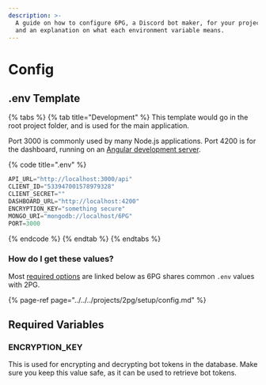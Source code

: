 ```yaml
---
description: >-
  A guide on how to configure 6PG, a Discord bot maker, for your projects needs,
  and an explanation on what each environment variable means.
---
```


# Config

## .env Template

{% tabs %}
{% tab title="Development" %}
This template would go in the root project folder, and is used for the main application.

Port 3000 is commonly used by many Node.js applications. Port 4200 is for the dashboard, running on an [Angular development server](../../../projects/2pg/setup/#website-setup).

{% code title=".env" %}
```javascript
API_URL="http://localhost:3000/api"
CLIENT_ID="533947001578979328"
CLIENT_SECRET=""
DASHBOARD_URL="http://localhost:4200"
ENCRYPTION_KEY="something secure"
MONGO_URI="mongodb://localhost/6PG"
PORT=3000
```
{% endcode %}
{% endtab %}
{% endtabs %}

### How do I get these values?

Most [required options](../../../projects/2pg/setup/config.md#required-variables) are linked below as 6PG shares common `.env` values with 2PG.

{% page-ref page="../../../projects/2pg/setup/config.md" %}

## Required Variables

### ENCRYPTION\_KEY

This is used for encrypting and decrypting bot tokens in the database. Make sure you keep this value safe, as it can be used to retrieve bot tokens.

